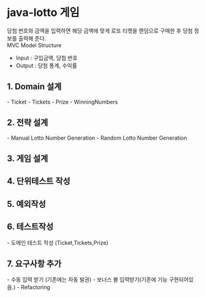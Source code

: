 # java-lotto 게임
당첨 번호와 금액을 입력하면 해당 금액에 맞게 로또 티켓을 랜덤으로 구매한 후 당첨 정보를 출력해 준다.<br>
MVC Model Structure 
- Input : 구입금액, 당첨 번호
- Output : 당첨 통계, 수익률 
<h2>1. Domain 설계 </h2>
 - Ticket
 - Tickets
 - Prize
 - WinningNumbers

<h2>2. 전략 설계</h2>
 - Manual Lotto Number Generation
 - Random Lotto Number Generation
 
<h2>3. 게임 설계</h2>

<h2>4. 단위테스트 작성</h2>

<h2>5. 예외작성</h2>

<h2>6. 테스트작성</h2>
 - 도메인 테스트 작성 (Ticket,Tickets,Prize)
 
<h2>7. 요구사항 추가</h2>
- 수동 입력 받기 (기존에는 자동 발권)
- 보너스 볼 입력받기(기존에 기능 구현되어있음.)
- Refactoring 